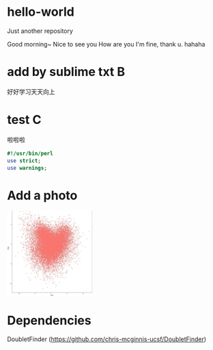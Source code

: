 # hello-world
Just another repository

Good morning~
Nice to see you
How are you
I'm fine, thank u. hahaha

# add by sublime txt B
好好学习天天向上

# test C
啦啦啦
```perl
#!/usr/bin/perl
use strict;
use warnings;
```
# Add a photo
<img src="https://github.com/Cacti-Jiang/hello-world/blob/master/image/QQ%E5%9B%BE%E7%89%8720180912093509.jpg" width = "200" height = "200" alt="头像" align=center />

# Dependencies
DoubletFinder (https://github.com/chris-mcginnis-ucsf/DoubletFinder)
